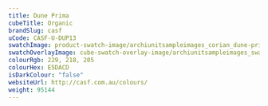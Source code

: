```yaml
---
title: Dune Prima
cubeTitle: Organic
brandSlug: casf
uCode: CASF-U-DUP13
swatchImage: product-swatch-image/archiunitsampleimages_corian_dune-prima.jpg
swatchOverlayImage: cube-swatch-overlay-image/archiunitsampleimages_swatch-overlay_corian.png
colourRgb: 229, 218, 205
colourHex: E5DACD
isDarkColour: "false"
websiteUrl: http://casf.com.au/colours/
weight: 95144
---
```

